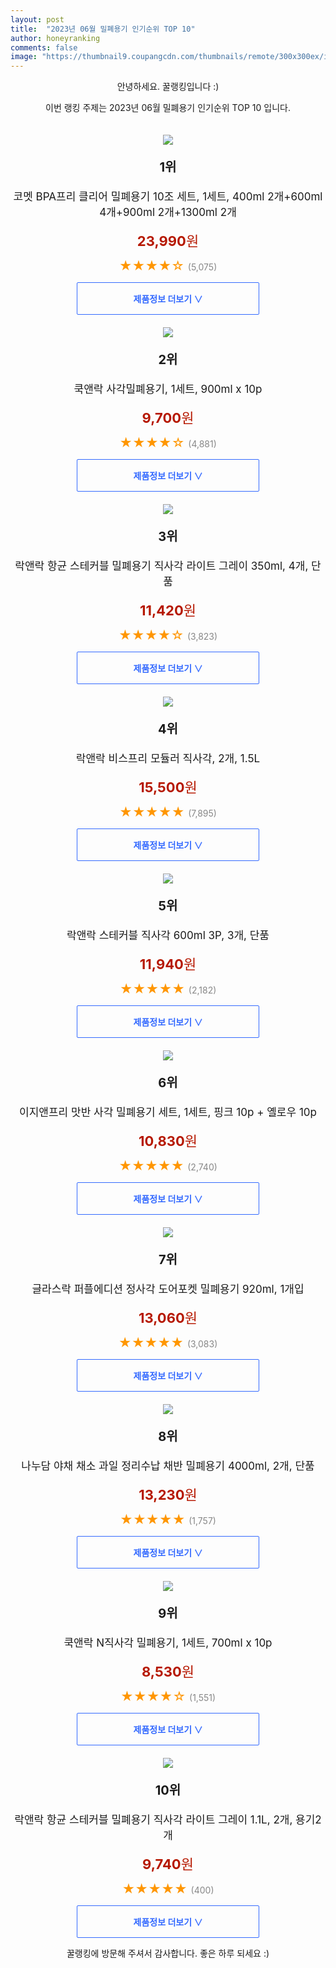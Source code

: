 ```yaml
---
layout: post
title:  "2023년 06월 밀폐용기 인기순위 TOP 10"
author: honeyranking
comments: false
image: "https://thumbnail9.coupangcdn.com/thumbnails/remote/300x300ex/image/retail/images/6255405142952639-d67be2ad-fa6f-4942-9c42-85aaf99f23df.jpg"
---
```

<p style="text-align: center;">안녕하세요. 꿀랭킹입니다 :)</p>
<p style="text-align: center;">이번 랭킹 주제는 2023년 06월 밀폐용기 인기순위 TOP 10 입니다.</p><center><img src="https://thumbnail9.coupangcdn.com/thumbnails/remote/300x300ex/image/retail/images/6255405142952639-d67be2ad-fa6f-4942-9c42-85aaf99f23df.jpg" style="margin-top:20px" /></center><p style="text-align: center; font-size: 20px"><b>1위</b></p><p style="text-align: center; font-size: 17px">코멧 BPA프리 클리어 밀폐용기 10조 세트, 1세트, 400ml 2개+600ml 4개+900ml 2개+1300ml 2개</p><p style="text-align: center;"><span style="color: #b61800; font-size: 22px;"><b>23,990</b>원</span></p><p style="text-align: center;"><span style="color: #ff9600; font-size: 20px;">★★★★☆ </span><span style="color: #878787;">(5,075)</span></p><center><a href="https://www.coupang.com/vp/products/1465162191?itemId=2519788738&q=%EB%B0%80%ED%8F%90%EC%9A%A9%EA%B8%B0&sourceType=search&searchId=86e2f821ac8b4167a87795c5203a4b67"><div style="font-size: 14px; display: inline-block; padding: 15px 90px; color: #346aff; border-radius: 2px; border: 1px solid #346aff; cursor: pointer;"><b>제품정보 더보기 &or;</b></div></a></center><center><img src="https://thumbnail8.coupangcdn.com/thumbnails/remote/300x300ex/image/retail/images/1935811140354384-027cf194-484c-4e7e-aee9-8770435a714f.jpg" style="margin-top:20px" /></center><p style="text-align: center; font-size: 20px"><b>2위</b></p><p style="text-align: center; font-size: 17px">쿡앤락 사각밀폐용기, 1세트, 900ml x 10p</p><p style="text-align: center;"><span style="color: #b61800; font-size: 22px;"><b>9,700</b>원</span></p><p style="text-align: center;"><span style="color: #ff9600; font-size: 20px;">★★★★☆ </span><span style="color: #878787;">(4,881)</span></p><center><a href="https://link.coupang.com/a/2vIu7"><div style="font-size: 14px; display: inline-block; padding: 15px 90px; color: #346aff; border-radius: 2px; border: 1px solid #346aff; cursor: pointer;"><b>제품정보 더보기 &or;</b></div></a></center><center><img src="https://thumbnail9.coupangcdn.com/thumbnails/remote/300x300ex/image/retail/images/9450789278529138-67d45f20-fe40-4de6-94ef-8f69a6a7d332.jpg" style="margin-top:20px" /></center><p style="text-align: center; font-size: 20px"><b>3위</b></p><p style="text-align: center; font-size: 17px">락앤락 항균 스테커블 밀폐용기 직사각 라이트 그레이 350ml, 4개, 단품</p><p style="text-align: center;"><span style="color: #b61800; font-size: 22px;"><b>11,420</b>원</span></p><p style="text-align: center;"><span style="color: #ff9600; font-size: 20px;">★★★★☆ </span><span style="color: #878787;">(3,823)</span></p><center><a href="https://link.coupang.com/a/2vIva"><div style="font-size: 14px; display: inline-block; padding: 15px 90px; color: #346aff; border-radius: 2px; border: 1px solid #346aff; cursor: pointer;"><b>제품정보 더보기 &or;</b></div></a></center><center><img src="https://thumbnail10.coupangcdn.com/thumbnails/remote/300x300ex/image/retail/images/9265849118123105-e85282f3-8c8d-4a8a-9f3e-54e4bb31d71b.jpg" style="margin-top:20px" /></center><p style="text-align: center; font-size: 20px"><b>4위</b></p><p style="text-align: center; font-size: 17px">락앤락 비스프리 모듈러 직사각, 2개, 1.5L</p><p style="text-align: center;"><span style="color: #b61800; font-size: 22px;"><b>15,500</b>원</span></p><p style="text-align: center;"><span style="color: #ff9600; font-size: 20px;">★★★★★ </span><span style="color: #878787;">(7,895)</span></p><center><a href="https://link.coupang.com/a/2vIvb"><div style="font-size: 14px; display: inline-block; padding: 15px 90px; color: #346aff; border-radius: 2px; border: 1px solid #346aff; cursor: pointer;"><b>제품정보 더보기 &or;</b></div></a></center><center><img src="https://thumbnail8.coupangcdn.com/thumbnails/remote/300x300ex/image/retail/images/388601512622483-f4227bd1-21fe-488d-bbb1-78642f7da1ba.jpg" style="margin-top:20px" /></center><p style="text-align: center; font-size: 20px"><b>5위</b></p><p style="text-align: center; font-size: 17px">락앤락 스테커블 직사각 600ml 3P, 3개, 단품</p><p style="text-align: center;"><span style="color: #b61800; font-size: 22px;"><b>11,940</b>원</span></p><p style="text-align: center;"><span style="color: #ff9600; font-size: 20px;">★★★★★ </span><span style="color: #878787;">(2,182)</span></p><center><a href="https://link.coupang.com/a/2vIvc"><div style="font-size: 14px; display: inline-block; padding: 15px 90px; color: #346aff; border-radius: 2px; border: 1px solid #346aff; cursor: pointer;"><b>제품정보 더보기 &or;</b></div></a></center><center><img src="https://thumbnail6.coupangcdn.com/thumbnails/remote/300x300ex/image/retail/images/2367419213172236-f168fc8e-6870-4dc1-8e5b-93cb4b5c81c0.jpg" style="margin-top:20px" /></center><p style="text-align: center; font-size: 20px"><b>6위</b></p><p style="text-align: center; font-size: 17px">이지앤프리 맛반 사각 밀폐용기 세트, 1세트, 핑크 10p + 옐로우 10p</p><p style="text-align: center;"><span style="color: #b61800; font-size: 22px;"><b>10,830</b>원</span></p><p style="text-align: center;"><span style="color: #ff9600; font-size: 20px;">★★★★★ </span><span style="color: #878787;">(2,740)</span></p><center><a href="https://link.coupang.com/a/2vIve"><div style="font-size: 14px; display: inline-block; padding: 15px 90px; color: #346aff; border-radius: 2px; border: 1px solid #346aff; cursor: pointer;"><b>제품정보 더보기 &or;</b></div></a></center><center><img src="https://thumbnail10.coupangcdn.com/thumbnails/remote/300x300ex/image/vendor_inventory/4874/88c361e5a67f9950dd7858d1c9908ab489e2e81d38e45e8ad0196ce18924.jpg" style="margin-top:20px" /></center><p style="text-align: center; font-size: 20px"><b>7위</b></p><p style="text-align: center; font-size: 17px">글라스락 퍼플에디션 정사각 도어포켓 밀폐용기 920ml, 1개입</p><p style="text-align: center;"><span style="color: #b61800; font-size: 22px;"><b>13,060</b>원</span></p><p style="text-align: center;"><span style="color: #ff9600; font-size: 20px;">★★★★★ </span><span style="color: #878787;">(3,083)</span></p><center><a href="https://link.coupang.com/a/2vIvf"><div style="font-size: 14px; display: inline-block; padding: 15px 90px; color: #346aff; border-radius: 2px; border: 1px solid #346aff; cursor: pointer;"><b>제품정보 더보기 &or;</b></div></a></center><center><img src="https://thumbnail6.coupangcdn.com/thumbnails/remote/300x300ex/image/retail/images/4260476175125749-22d9de6c-bc1a-44c7-9f41-45c645923cd1.jpg" style="margin-top:20px" /></center><p style="text-align: center; font-size: 20px"><b>8위</b></p><p style="text-align: center; font-size: 17px">나누담 야채 채소 과일 정리수납 채반 밀폐용기 4000ml, 2개, 단품</p><p style="text-align: center;"><span style="color: #b61800; font-size: 22px;"><b>13,230</b>원</span></p><p style="text-align: center;"><span style="color: #ff9600; font-size: 20px;">★★★★★ </span><span style="color: #878787;">(1,757)</span></p><center><a href="https://link.coupang.com/a/2vIvg"><div style="font-size: 14px; display: inline-block; padding: 15px 90px; color: #346aff; border-radius: 2px; border: 1px solid #346aff; cursor: pointer;"><b>제품정보 더보기 &or;</b></div></a></center><center><img src="https://thumbnail7.coupangcdn.com/thumbnails/remote/300x300ex/image/retail/images/1158960610944590-f52c47ee-3e77-4326-a69f-cc8f8c508b82.jpg" style="margin-top:20px" /></center><p style="text-align: center; font-size: 20px"><b>9위</b></p><p style="text-align: center; font-size: 17px">쿡앤락 N직사각 밀폐용기, 1세트, 700ml x 10p</p><p style="text-align: center;"><span style="color: #b61800; font-size: 22px;"><b>8,530</b>원</span></p><p style="text-align: center;"><span style="color: #ff9600; font-size: 20px;">★★★★☆ </span><span style="color: #878787;">(1,551)</span></p><center><a href="https://link.coupang.com/a/2vIvh"><div style="font-size: 14px; display: inline-block; padding: 15px 90px; color: #346aff; border-radius: 2px; border: 1px solid #346aff; cursor: pointer;"><b>제품정보 더보기 &or;</b></div></a></center><center><img src="https://thumbnail8.coupangcdn.com/thumbnails/remote/300x300ex/image/product/image/vendoritem/2019/07/05/4856630038/1180e0d2-c556-414a-8f10-1d1cf44d8a2b.jpg" style="margin-top:20px" /></center><p style="text-align: center; font-size: 20px"><b>10위</b></p><p style="text-align: center; font-size: 17px">락앤락 항균 스테커블 밀폐용기 직사각 라이트 그레이 1.1L, 2개, 용기2개</p><p style="text-align: center;"><span style="color: #b61800; font-size: 22px;"><b>9,740</b>원</span></p><p style="text-align: center;"><span style="color: #ff9600; font-size: 20px;">★★★★★ </span><span style="color: #878787;">(400)</span></p><center><a href="https://link.coupang.com/a/2vIvj"><div style="font-size: 14px; display: inline-block; padding: 15px 90px; color: #346aff; border-radius: 2px; border: 1px solid #346aff; cursor: pointer;"><b>제품정보 더보기 &or;</b></div></a></center><p style="text-align: center;">꿀랭킹에 방문해 주셔서 감사합니다. 좋은 하루 되세요 :)</p>